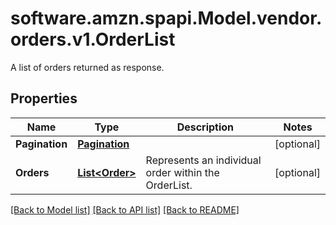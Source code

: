 # software.amzn.spapi.Model.vendor.orders.v1.OrderList
A list of orders returned as response.

## Properties

Name | Type | Description | Notes
------------ | ------------- | ------------- | -------------
**Pagination** | [**Pagination**](Pagination.md) |  | [optional] 
**Orders** | [**List&lt;Order&gt;**](Order.md) | Represents an individual order within the OrderList. | [optional] 

[[Back to Model list]](../README.md#documentation-for-models) [[Back to API list]](../README.md#documentation-for-api-endpoints) [[Back to README]](../README.md)

